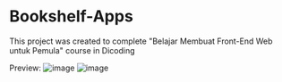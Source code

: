 # Bookshelf-Apps
This project was created to complete "Belajar Membuat Front-End Web untuk Pemula" course in Dicoding

Preview:
![image](https://github.com/agilizzulhaq/Bookshelf-Apps/assets/91455554/59e5cede-b2b1-452a-8665-643aa7fcd63b)
![image](https://github.com/agilizzulhaq/Bookshelf-Apps/assets/91455554/bb04c14a-ce9c-4b6d-999c-21e8f1d8adc6)
